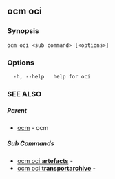 ## ocm oci



### Synopsis

```
ocm oci <sub command> [<options>]
```

### Options

```
  -h, --help   help for oci
```

### SEE ALSO

##### Parent

* [ocm](ocm.md)	 - ocm


##### Sub Commands

* [ocm oci <b>artefacts</b>](ocm_oci_artefacts.md)	 - 
* [ocm oci <b>transportarchive</b>](ocm_oci_transportarchive.md)	 - 

